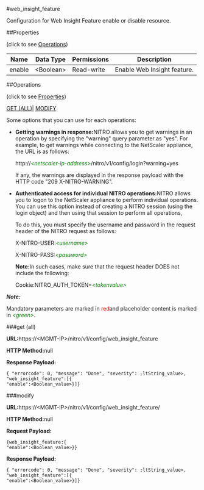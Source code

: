 #web_insight_feature

Configuration for Web Insight Feature enable or disable resource.


##Properties 
<span>(click to see [Operations](#opera))</span>


<table><thead><tr><th>Name</th><th>Data Type</th><th>Permissions</th><th>Description</th></tr></thead><tbody><tr><td>enable</td><td>&lt;Boolean></td><td>Read-write</td><td>Enable Web Insight feature.</td></tr></tbody></table>
##Operations 
<span>(click to see [Properties](#prope))</span>


[GET (ALL)](#get-)| [MODIFY](#m)


Some options that you can use for each operations:
<ul><li><p><b>Getting warnings in response:</b>NITRO allows you to get warnings in an operation by specifying the "warning" query parameter as "yes". For example, to get warnings while connecting to the NetScaler appliance, the URL is as follows:</p><p>http://<span style="color:green;font-style:italic;">&lt;netscaler-ip-address&gt;</span>/nitro/v1/config/login?warning=yes</p><p>If any, the warnings are displayed in the response payload with the HTTP code "209 X-NITRO-WARNING".</p></li><li><p><b>Authenticated access for individual NITRO operations:</b>NITRO allows you to logon to the NetScaler appliance to perform individual operations. You can use this option instead of creating a NITRO session (using the login object) and then using that session to perform all operations,</p><p>To do this, you must specify the username and password in the request header of the NITRO request as follows:</p><p>X-NITRO-USER:<span style="color:green;font-style:italic;">&lt;username&gt;</span></p><p>X-NITRO-PASS:<span style="color:green;font-style:italic;">&lt;password&gt;</span></p><p><b>Note:</b>In such cases, make sure that the request header DOES not include the following:</p><p>Cookie:NITRO_AUTH_TOKEN=<span style="color:green;font-style:italic;">&lt;tokenvalue&gt;</span></p></li></ul>



***Note:*** 
Mandatory parameters are marked in <span style="color:#FF0000;">red</span>and placeholder content is marked in <span style="color:green;font-style:italic">&lt;green&gt;</span>.

###get (all)



<b>URL:</b>https://&lt;MGMT-IP&gt;/nitro/v1/config/web_insight_feature
<b>HTTP Method:</b>null
<b>Response Payload: </b>```{ "errorcode": 0, "message": "Done", "severity": ;ltString_value>, "web_insight_feature":[{"enable":<Boolean_value>}]}```



###modify



<b>URL:</b>https://&lt;MGMT-IP&gt;/nitro/v1/config/web_insight_feature/
<b>HTTP Method:</b>null
<b>Request Payload: </b>```{web_insight_feature:{"enable":<Boolean_value>}}```
<b>Response Payload: </b>```{ "errorcode": 0, "message": "Done", "severity": ;ltString_value>, "web_insight_feature":[{"enable":<Boolean_value>}]}```



